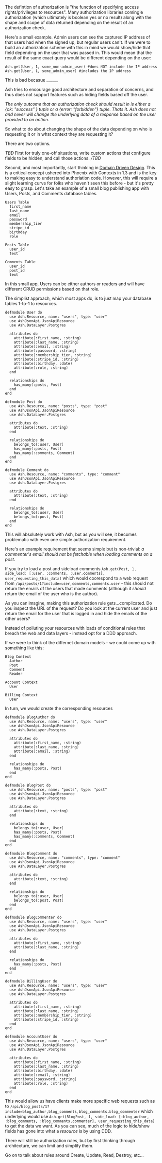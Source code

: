 The defintion of authorization is "the function of specifying access rights/privileges to resources". Many authorization libraries comingle authorization (which ultimately is boolean yes or no result) along with the shape and scope of data returned depending on the result of an authorization check.

Here's a small example. Admin users can see the captured IP address of that users had when the signed up, but regular users can't. If we were to build an authorization scheme with this in mind we would show/hide that field depending on the user that was passed in. This would mean that the result of the same exact query would be different depending on the user:

```
Ash.get(User, 1, some_non-admin_user) #does NOT include the IP address
Ash.get(User, 1, some_admin_user) #includes the IP address
```

This is bad becasue ______

Ash tries to encourage good architecture and separation of concerns, and thus does not support features such as hiding fields based off the user.

*The only outcome that an authorization check should result in is either a {ok: "success" } tuple or a {error: "forbidden"} tuple. Thats it. Ash does not and never will change the underlying data of a response based on the user provided to an action.*

So what to do about changing the shape of the data depending on who is requesting it or in what context they are requesting it?

There are two options.

*TBD*
First for truly one-off situations, write custom actions that configure fields to be hidden, and call those actions.
*/TBD*

Second, and most importantly, start thinking in [Domain Driven Design](https://en.wikipedia.org/wiki/Domain-driven_design). This is a critical concept ushered into Phoenix with Contexts in 1.3 and is the key to making easy to understand authoriation code. However, this will require a slight learning curve for folks who haven't seen this before - but it's pretty easy to grasp. Let's take an example of a small blog publishing app with Users, Posts, and Comments database tables.

```
Users Table
  first_name
  last_name
  email
  password
  membership_tier
  stripe_id
  birthday
  role

Posts Table
  user_id
  text

Comments Table
  user_id
  post_id
  text
```

In this small app, Users can be either authors or readers and will have different CRUD permissions based on that role.

The simplist approach, which most apps do, is to just map your database tables 1-to-1 to resources.

```
defmodule User do
  use Ash.Resource, name: "users", type: "user"
  use AshJsonApi.JsonApiResource
  use Ash.DataLayer.Postgres

  attributes do
    attribute(:first_name, :string)
    attribute(:last_name, :string)
    attribute(:email, :string)
    attribute(:password, :string)
    attribute(:membership_tier, :string)
    attribute(:stripe_id, :string)
    attribute(:birthday, :date)
    attribute(:role, :string)
  end

  relationships do
    has_many(:posts, Post)
  end
end

defmodule Post do
  use Ash.Resource, name: "posts", type: "post"
  use AshJsonApi.JsonApiResource
  use Ash.DataLayer.Postgres

  attributes do
    attribute(:text, :string)
  end

  relationships do
    belongs_to(:user, User)
    has_many(:posts, Post)
    has_many(:comments, Comment)
  end
end

defmodule Comment do
  use Ash.Resource, name: "comments", type: "comment"
  use AshJsonApi.JsonApiResource
  use Ash.DataLayer.Postgres

  attributes do
    attribute(:text, :string)
  end

  relationships do
    belongs_to(:user, User)
    belongs_to(:post, Post)
  end
end
```

This will absolutely work with Ash, but as you will see, it becomes problematic with even one simple authorization requirement.

Here's an example requirement that seems simple but is non-trivial: _a commenter's email should not be fetchable when loading comments on a post._

If you try to load a post and sideload comments `Ash.get(Post, 1, side_load: [:user, :comments, :user.comments], user_requesting_this_data)` which would coorespond to a web request from `/api/posts/1?include=user,comments,comments.user` - this should not return the emails of the users that made comments (although it _should_ return the email of the user who is the author).

As you can imagine, making this authorization rule gets...complicated. Do you inspect the URL of the request? Do you look at the current user and just return the email for the user that is logged in and hide the emails of the other users?

Instead of polluting your resources with loads of conditional rules that breach the web and data layers - instead opt for a DDD approach.

If we were to think of the differnet domain models - we could come up with something like this:
```
Blog Context
  Author
  Post
  Comment
  Reader

Account Context
  User

Billing Context
  User
```

In turn, we would create the corresponding resources
```
defmodule BlogAuthor do
  use Ash.Resource, name: "users", type: "user"
  use AshJsonApi.JsonApiResource
  use Ash.DataLayer.Postgres

  attributes do
    attribute(:first_name, :string)
    attribute(:last_name, :string)
    attribute(:email, :string)
  end

  relationships do
    has_many(:posts, Post)
  end
end

defmodule BlogPost do
  use Ash.Resource, name: "posts", type: "post"
  use AshJsonApi.JsonApiResource
  use Ash.DataLayer.Postgres

  attributes do
    attribute(:text, :string)
  end

  relationships do
    belongs_to(:user, User)
    has_many(:posts, Post)
    has_many(:comments, Comment)
  end
end

defmodule BlogComment do
  use Ash.Resource, name: "comments", type: "comment"
  use AshJsonApi.JsonApiResource
  use Ash.DataLayer.Postgres

  attributes do
    attribute(:text, :string)
  end

  relationships do
    belongs_to(:user, User)
    belongs_to(:post, Post)
  end
end

defmodule BlogCommenter do
  use Ash.Resource, name: "users", type: "user"
  use AshJsonApi.JsonApiResource
  use Ash.DataLayer.Postgres

  attributes do
    attribute(:first_name, :string)
    attribute(:last_name, :string)
  end

  relationships do
    has_many(:posts, Post)
  end
end

defmodule BillingUser do
  use Ash.Resource, name: "users", type: "user"
  use AshJsonApi.JsonApiResource
  use Ash.DataLayer.Postgres

  attributes do
    attribute(:first_name, :string)
    attribute(:last_name, :string)
    attribute(:membership_tier, :string)
    attribute(:stripe_id, :string)
  end
end

defmodule AccountUser do
  use Ash.Resource, name: "users", type: "user"
  use AshJsonApi.JsonApiResource
  use Ash.DataLayer.Postgres

  attributes do
    attribute(:first_name, :string)
    attribute(:last_name, :string)
    attribute(:birthday, :date)
    attribute(:email, :string)
    attribute(:password, :string)
    attribute(:role, :string)
  end
end
```

This would allow us have clients make more specific web requests such as to `/api/blog_posts/1?include=blog_author,blog_comments,blog_comments.blog_commenter` which underlying would use `Ash.get(BlogPost, 1, side_load: [:blog_author, :blog_comments, :blog_comments,commenter], user_requesting_this_data)` to get the data we want. As you can see, much of the logic to hide/show fields has gone into what a _resource_ is by using DDD.

There will still be authorization rules, but by first thinking through architecture, we can limit and simplify them.

Go on to talk about rules around Create, Update, Read, Destroy, etc...
